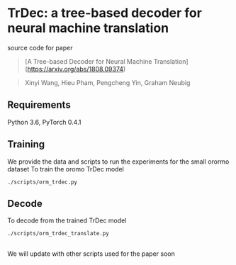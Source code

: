 # TrDec: a tree-based decoder for neural machine translation

source code for paper
> [A Tree-based Decoder for Neural Machine Translation] (https://arxiv.org/abs/1808.09374)

> Xinyi Wang, Hieu Pham, Pengcheng Yin, Graham Neubig

## Requirements

Python 3.6, PyTorch 0.4.1

## Training
We provide the data and scripts to run the experiments for the small orormo dataset
To train the oromo TrDec model

`./scripts/orm_trdec.py`

## Decode
To decode from the trained TrDec model

`./scripts/orm_trdec_translate.py`

##
We will update with other scripts used for the paper soon
